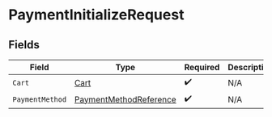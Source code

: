 # PaymentInitializeRequest


## Fields

| Field                                                                   | Type                                                                    | Required                                                                | Description                                                             |
| ----------------------------------------------------------------------- | ----------------------------------------------------------------------- | ----------------------------------------------------------------------- | ----------------------------------------------------------------------- |
| `Cart`                                                                  | [Cart](../../models/shared/cart.md)                                     | :heavy_check_mark:                                                      | N/A                                                                     |
| `PaymentMethod`                                                         | [PaymentMethodReference](../../models/shared/paymentmethodreference.md) | :heavy_check_mark:                                                      | N/A                                                                     |